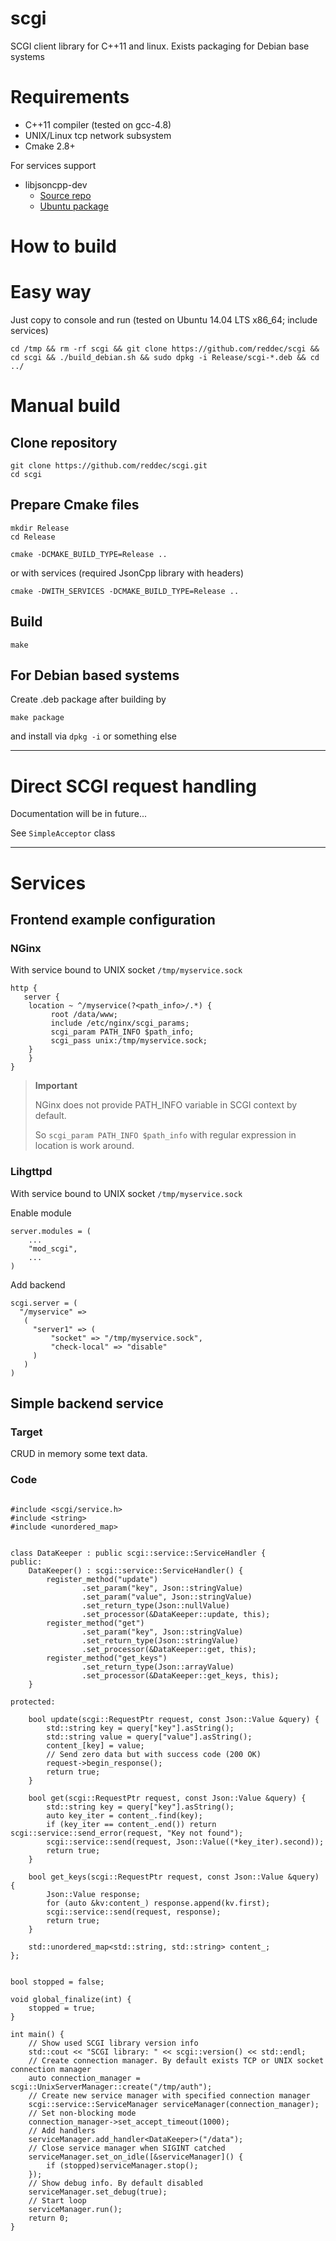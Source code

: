 # scgi
SCGI client library for C++11 and linux. Exists packaging for Debian base systems

# Requirements

* C++11 compiler (tested on gcc-4.8)
* UNIX/Linux tcp network subsystem
* Cmake 2.8+

For services support

* libjsoncpp-dev
  * [Source repo](https://github.com/open-source-parsers/jsoncpp) 
  * [Ubuntu package](http://packages.ubuntu.com/search?keywords=jsoncpp&searchon=names&suite=trusty&section=all)

# How to build

# Easy way

Just copy to console and run (tested on Ubuntu 14.04 LTS x86_64; include services)

```
cd /tmp && rm -rf scgi && git clone https://github.com/reddec/scgi && cd scgi && ./build_debian.sh && sudo dpkg -i Release/scgi-*.deb && cd ../
```

# Manual build

## Clone repository

```
git clone https://github.com/reddec/scgi.git
cd scgi
```

## Prepare Cmake files

```
mkdir Release
cd Release
```

```
cmake -DCMAKE_BUILD_TYPE=Release ..
```

or with services (required JsonCpp library with headers)


```
cmake -DWITH_SERVICES -DCMAKE_BUILD_TYPE=Release ..
```

## Build

```
make
```

## For Debian based systems

Create .deb package after building by

```
make package
```

and install via `dpkg -i` or something else

************************

# Direct SCGI request handling

Documentation will be in future...

See `SimpleAcceptor` class

************************

# Services


## Frontend example configuration

### NGinx

With service bound to UNIX socket `/tmp/myservice.sock`

```
http {
   server {
	location ~ ^/myservice(?<path_info>/.*) { 
         root /data/www;
         include /etc/nginx/scgi_params;
         scgi_param PATH_INFO $path_info; 
         scgi_pass unix:/tmp/myservice.sock;
	}
    }
}
```

> **Important**
>
> NGinx does not provide PATH_INFO variable in SCGI context by default.
> 
> So `scgi_param PATH_INFO $path_info` with regular expression in location is work around.

### Lihgttpd

With service bound to UNIX socket `/tmp/myservice.sock`

Enable module

```
server.modules = (
	...
    "mod_scgi",
    ...
)
```

Add backend

```
scgi.server = (
  "/myservice" =>
   ( 
     "server1" => (
         "socket" => "/tmp/myservice.sock",
         "check-local" => "disable"
     )
   )
)
```

## Simple backend service

### Target

CRUD in memory some text data.


### Code


```c++11

#include <scgi/service.h>
#include <string>
#include <unordered_map>


class DataKeeper : public scgi::service::ServiceHandler {
public:
    DataKeeper() : scgi::service::ServiceHandler() {
        register_method("update")
                .set_param("key", Json::stringValue)
                .set_param("value", Json::stringValue)
                .set_return_type(Json::nullValue)
                .set_processor(&DataKeeper::update, this);
        register_method("get")
                .set_param("key", Json::stringValue)
                .set_return_type(Json::stringValue)
                .set_processor(&DataKeeper::get, this);
        register_method("get_keys")
                .set_return_type(Json::arrayValue)
                .set_processor(&DataKeeper::get_keys, this);
    }

protected:

    bool update(scgi::RequestPtr request, const Json::Value &query) {
        std::string key = query["key"].asString();
        std::string value = query["value"].asString();
        content_[key] = value;
        // Send zero data but with success code (200 OK)
        request->begin_response();
        return true;
    }

    bool get(scgi::RequestPtr request, const Json::Value &query) {
        std::string key = query["key"].asString();
        auto key_iter = content_.find(key);
        if (key_iter == content_.end()) return scgi::service::send_error(request, "Key not found");
        scgi::service::send(request, Json::Value((*key_iter).second));
        return true;
    }

    bool get_keys(scgi::RequestPtr request, const Json::Value &query) {
        Json::Value response;
        for (auto &kv:content_) response.append(kv.first);
        scgi::service::send(request, response);
        return true;
    }

    std::unordered_map<std::string, std::string> content_;
};


bool stopped = false;

void global_finalize(int) {
    stopped = true;
}

int main() {
    // Show used SCGI library version info
    std::cout << "SCGI library: " << scgi::version() << std::endl;
    // Create connection manager. By default exists TCP or UNIX socket connection manager
    auto connection_manager = scgi::UnixServerManager::create("/tmp/auth");
    // Create new service manager with specified connection manager
    scgi::service::ServiceManager serviceManager(connection_manager);
    // Set non-blocking mode
    connection_manager->set_accept_timeout(1000);
    // Add handlers
    serviceManager.add_handler<DataKeeper>("/data");
    // Close service manager when SIGINT catched
    serviceManager.set_on_idle([&serviceManager]() {
        if (stopped)serviceManager.stop();
    });
    // Show debug info. By default disabled
    serviceManager.set_debug(true);
    // Start loop
    serviceManager.run();
    return 0;
}

```
